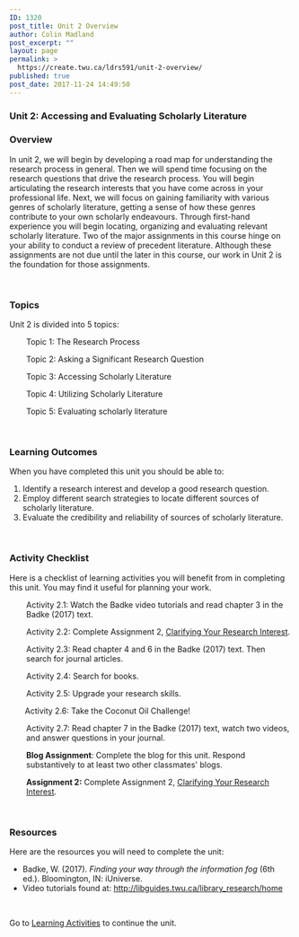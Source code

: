 ```yaml
---
ID: 1320
post_title: Unit 2 Overview
author: Colin Madland
post_excerpt: ""
layout: page
permalink: >
  https://create.twu.ca/ldrs591/unit-2-overview/
published: true
post_date: 2017-11-24 14:49:50
---
```

<h3>Unit 2: Accessing and Evaluating Scholarly Literature</h3>
<h3>Overview</h3>
In unit 2, we will begin by developing a road map for understanding the research process in general. Then we will spend time focusing on the research questions that drive the research process. You will begin articulating the research interests that you have come across in your professional life. Next, we will focus on gaining familiarity with various genres of scholarly literature, getting a sense of how these genres contribute to your own scholarly endeavours. Through first-hand experience you will begin locating, organizing and evaluating relevant scholarly literature. Two of the major assignments in this course hinge on your ability to conduct a review of precedent literature. Although these assignments are not due until the later in this course, our work in Unit 2 is the foundation for those assignments.

&nbsp;
<h3>Topics</h3>
Unit 2 is divided into 5 topics:
<p style="padding-left: 30px;">Topic 1: The Research Process</p>
<p style="padding-left: 30px;">Topic 2: Asking a Significant Research Question</p>
<p style="padding-left: 30px;">Topic 3: Accessing Scholarly Literature</p>
<p style="padding-left: 30px;">Topic 4: Utilizing Scholarly Literature</p>
<p style="padding-left: 30px;">Topic 5: Evaluating scholarly literature</p>
&nbsp;
<h3>Learning Outcomes</h3>
When you have completed this unit you should be able to:<span style="color: #ff0000;"><strong> </strong></span>
<ol>
 	<li>Identify a research interest and develop a good research question.</li>
 	<li>Employ different search strategies to locate different sources of scholarly literature.</li>
 	<li>Evaluate the credibility and reliability of sources of scholarly literature.</li>
</ol>
&nbsp;
<h3>Activity Checklist</h3>
Here is a checklist of learning activities you will benefit from in completing this unit. You may find it useful for planning your work.
<p style="padding-left: 30px;">Activity 2.1: Watch the Badke video tutorials and read chapter 3 in the Badke (2017) text.</p>
<p style="padding-left: 30px;">Activity 2.2: Complete Assignment 2, <a href="https://create.twu.ca/ldrs591/clarifying-your-research-interest-2/">Clarifying Your Research Interest</a>.</p>
<p style="padding-left: 30px;">Activity 2.3: Read chapter 4 and 6 in the Badke (2017) text. Then search for journal articles.</p>
<p style="padding-left: 30px;">Activity 2.4: Search for books.</p>
<p style="padding-left: 30px;">Activity 2.5: Upgrade your research skills.</p>
       Activity 2.6: Take the Coconut Oil Challenge!
<p style="padding-left: 30px;">Activity 2.7: Read chapter 7 in the Badke (2017) text, watch two videos, and answer questions in your journal.</p>
<p style="padding-left: 30px;"><strong>Blog Assignment</strong>: Complete the blog for this unit. Respond substantively to at least two other classmates' blogs.</p>
<p style="padding-left: 30px;"><strong>Assignment 2:</strong> Complete Assignment 2, <a href="https://create.twu.ca/ldrs591/clarifying-your-research-interest-2/">Clarifying Your Research Interest</a>.</p>
&nbsp;
<h3>Resources</h3>
Here are the resources you will need to complete the unit:
<ul>
 	<li>Badke, W. (2017). <em>Finding your way through the information fog</em> (6th ed.). Bloomington, IN: iUniverse.</li>
 	<li>Video tutorials found at: <a href="http://libguides.twu.ca/library_research/home">http://libguides.twu.ca/library_research/home</a></li>
</ul>
&nbsp;

Go to <a href="https://create.twu.ca/ldrs591/unit-2-learning-activities/">Learning Activities</a> to continue the unit.